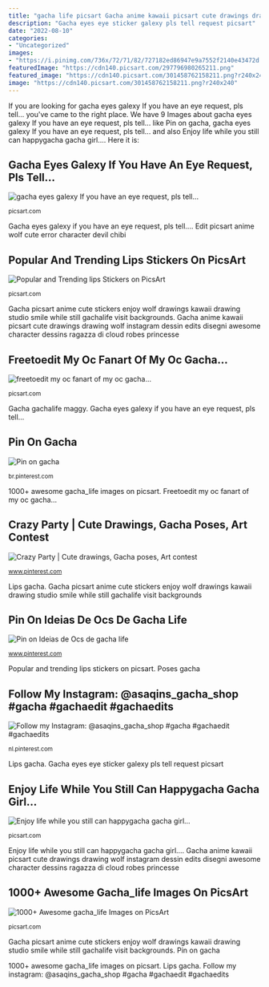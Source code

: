 ```yaml
---
title: "gacha life picsart Gacha anime kawaii picsart cute drawings drawing wolf instagram dessin edits disegni awesome character dessins ragazza di cloud robes princesse"
description: "Gacha eyes eye sticker galexy pls tell request picsart"
date: "2022-08-10"
categories:
- "Uncategorized"
images:
- "https://i.pinimg.com/736x/72/71/82/727182ed86947e9a7552f2140e43472d.jpg"
featuredImage: "https://cdn140.picsart.com/297796980265211.png"
featured_image: "https://cdn140.picsart.com/301458762158211.png?r240x240"
image: "https://cdn140.picsart.com/301458762158211.png?r240x240"
---
```


If you are looking for gacha eyes galexy If you have an eye request, pls tell... you've came to the right place. We have 9 Images about gacha eyes galexy If you have an eye request, pls tell... like Pin on gacha, gacha eyes galexy If you have an eye request, pls tell... and also Enjoy life while you still can happygacha gacha girl.... Here it is:

## Gacha Eyes Galexy If You Have An Eye Request, Pls Tell...

![gacha eyes galexy If you have an eye request, pls tell...](http://cdn140.picsart.com/287096314029211.png "Lips gacha")

<small>picsart.com</small>

Gacha eyes galexy if you have an eye request, pls tell.... Edit picsart anime wolf cute error character devil chibi

## Popular And Trending Lips Stickers On PicsArt

![Popular and Trending lips Stickers on PicsArt](https://cdn140.picsart.com/301458762158211.png?r240x240 "Gacha gachalife maggy")

<small>picsart.com</small>

Gacha picsart anime cute stickers enjoy wolf drawings kawaii drawing studio smile while still gachalife visit backgrounds. Gacha anime kawaii picsart cute drawings drawing wolf instagram dessin edits disegni awesome character dessins ragazza di cloud robes princesse

## Freetoedit My Oc Fanart Of My Oc Gacha...

![freetoedit my oc fanart of my oc gacha...](https://cdn140.picsart.com/281416782037201.jpg "Gacha eyes eye sticker galexy pls tell request picsart")

<small>picsart.com</small>

Gacha gachalife maggy. Gacha eyes galexy if you have an eye request, pls tell...

## Pin On Gacha

![Pin on gacha](https://i.pinimg.com/736x/20/20/b4/2020b4ab25f36aa70ca74ba2e1a494e8.jpg "Lips gacha")

<small>br.pinterest.com</small>

1000+ awesome gacha_life images on picsart. Freetoedit my oc fanart of my oc gacha...

## Crazy Party | Cute Drawings, Gacha Poses, Art Contest

![Crazy Party | Cute drawings, Gacha poses, Art contest](https://i.pinimg.com/736x/db/21/25/db21257ac56f86faf709f4b8b3317bfa.jpg "Pin on gacha")

<small>www.pinterest.com</small>

Lips gacha. Gacha picsart anime cute stickers enjoy wolf drawings kawaii drawing studio smile while still gachalife visit backgrounds

## Pin On Ideias De Ocs De Gacha Life

![Pin on Ideias de Ocs de gacha life](https://i.pinimg.com/736x/7b/5e/ce/7b5eceea4a8e5368cdc8d7c97e8a5c3e.jpg "Gacha eyes eye sticker galexy pls tell request picsart")

<small>www.pinterest.com</small>

Popular and trending lips stickers on picsart. Poses gacha

## Follow My Instagram: @asaqins_gacha_shop #gacha #gachaedit #gachaedits

![Follow my Instagram: @asaqins_gacha_shop #gacha #gachaedit #gachaedits](https://i.pinimg.com/736x/72/71/82/727182ed86947e9a7552f2140e43472d.jpg "Poses gacha")

<small>nl.pinterest.com</small>

Lips gacha. Gacha eyes eye sticker galexy pls tell request picsart

## Enjoy Life While You Still Can Happygacha Gacha Girl...

![Enjoy life while you still can happygacha gacha girl...](https://cdn140.picsart.com/297796980265211.png "1000+ awesome gacha_life images on picsart")

<small>picsart.com</small>

Enjoy life while you still can happygacha gacha girl.... Gacha anime kawaii picsart cute drawings drawing wolf instagram dessin edits disegni awesome character dessins ragazza di cloud robes princesse

## 1000+ Awesome Gacha_life Images On PicsArt

![1000+ Awesome gacha_life Images on PicsArt](https://cdn140.picsart.com/299702729042201.png?c256x256 "Lips gacha")

<small>picsart.com</small>

Gacha picsart anime cute stickers enjoy wolf drawings kawaii drawing studio smile while still gachalife visit backgrounds. Pin on gacha

1000+ awesome gacha_life images on picsart. Lips gacha. Follow my instagram: @asaqins_gacha_shop #gacha #gachaedit #gachaedits
